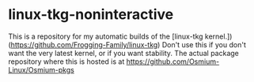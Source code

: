 # linux-tkg-noninteractive

This is a repository for my automatic builds of the [linux-tkg kernel.])(https://github.com/Frogging-Family/linux-tkg) Don't use this if you don't want the very latest kernel, or if you want stability. The actual package repository where this is hosted is at https://github.com/Osmium-Linux/Osmium-pkgs
